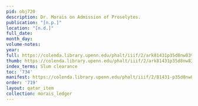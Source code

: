 ```yaml
---
pid: obj720
description: Dr. Morais on Admission of Proselytes.
publication: "[n.p.]"
location: "[n.d.]"
full_date:
month_day:
volume-notes:
year:
full: https://colenda.library.upenn.edu/phalt/iiif/2/ark81431p35d8nw83%2FSHA256E-s8826717--79438e84d35c27f2f2af3c5630aeda6c4b562bbd112b4114e802d822d37f1583.jpeg/full/3500,/0/default.jpg
thumb: https://colenda.library.upenn.edu/phalt/iiif/2/ark81431p35d8nw83%2FSHA256E-s8826717--79438e84d35c27f2f2af3c5630aeda6c4b562bbd112b4114e802d822d37f1583.jpeg/full/!200,200/0/default.jpg
index_terms: Slum clearance
toc: '734'
manifest: https://colenda.library.upenn.edu/phalt/iiif/2/81431-p35d8nw83/manifest
order: '719'
layout: qatar_item
collection: morais_ledger
---
```

